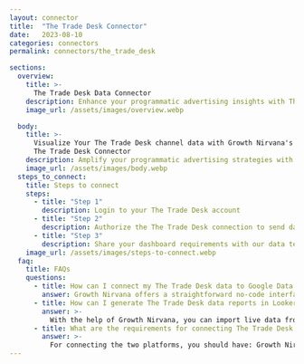 ```yaml
---
layout: connector
title:  "The Trade Desk Connector"
date:   2023-08-10
categories: connectors
permalink: connectors/the_trade_desk

sections:
  overview:
    title: >-
      The Trade Desk Data Connector
    description: Enhance your programmatic advertising insights with The Trade Desk integration. Seamlessly merge advertising performance data from The Trade Desk with Looker Studio's analytical capabilities, unlocking insights that shape ad strategies, audience engagement, and campaign success.
    image_url: /assets/images/overview.webp

  body:
    title: >-
      Visualize Your The Trade Desk channel data with Growth Nirvana's
      The Trade Desk Connector
    description: Amplify your programmatic advertising strategies with The Trade Desk insights integrated into Looker Studio.
    image_url: /assets/images/body.webp
  steps_to_connect:
    title: Steps to connect
    steps:
      - title: "Step 1"
        description: Login to your The Trade Desk account
      - title: "Step 2"
        description: Authorize the The Trade Desk connection to send data to Growth Nirvana
      - title: "Step 3"
        description: Share your dashboard requirements with our data team. We will build the report for you.
    image_url: /assets/images/steps-to-connect.webp
  faq:
    title: FAQs
    questions:
      - title: How can I connect my The Trade Desk data to Google Data Studio/Looker Studio?
        answer: Growth Nirvana offers a straightforward no-code interface to connect to The Trade Desk data sources.
      - title: How can I generate The Trade Desk data reports in Looker Studio?
        answer: >-
          With the help of Growth Nirvana, you can import live data from The Trade Desk into Looker Studio. These data can be viewed in charts, tables, and dashboards to generate branded reports that can be shared instantly.
      - title: What are the requirements for connecting The Trade Desk and Looker Studio?
        answer: >-
          For connecting the two platforms, you should have: Growth Nirvana Account and The Trade Desk Ads Account
---
```

